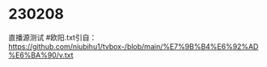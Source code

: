 # 230208
直播源测试
#欧阳.txt引自：https://github.com/niubihu1/tvbox-/blob/main/%E7%9B%B4%E6%92%AD%E6%BA%90/v.txt
